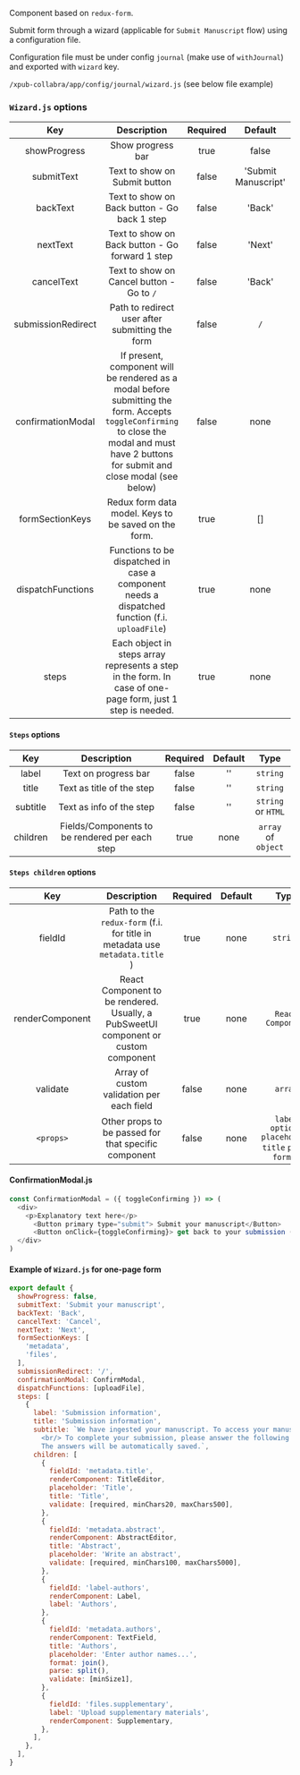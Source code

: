Component based on `redux-form`.

Submit form through a wizard (applicable for `Submit Manuscript` flow) using a configuration file.

Configuration file must be under config `journal` (make use of `withJournal`) and exported with `wizard` key.

`/xpub-collabra/app/config/journal/wizard.js` (see below file example)


### `Wizard.js` options
|Key|Description|Required|Default|Type|
| :---: | :---: | :---: | :---: | :---: |
| showProgress | Show progress bar | true | false | `bool` |
| submitText | Text to show on Submit button  | false | 'Submit Manuscript' | `string` |
| backText | Text to show on Back button - Go back 1 step | false | 'Back' | `string` |
| nextText | Text to show on Back button - Go forward 1 step | false | 'Next' | `string` |
| cancelText | Text to show on Cancel button - Go to `/`  | false | 'Back' | `string` |
| submissionRedirect | Path to redirect user after submitting the form | false | `/` | `string` |
| confirmationModal | If present, component will be rendered as a modal before submitting the form. Accepts `toggleConfirming` to close the modal and must have 2 buttons for submit and close modal (see below)  | false | none | `React Component` |
| formSectionKeys | Redux form data model. Keys to be saved on the form. | true | [] | `array` |
| dispatchFunctions | Functions to be dispatched in case a component needs a dispatched function (f.i. `uploadFile`) | true | none | `array` |
| steps | Each object in steps array represents a step in the form. In case of one-page form, just 1 step is needed. | true | none | `array` of `object` |


#### `Steps` options
|Key|Description|Required|Default|Type|
| :---: | :---: | :---: | :---: | :---: |
| label | Text on progress bar | false | '' | `string` |
| title | Text as title of the step | false | '' | `string` |
| subtitle | Text as info of the step | false | '' | `string` or `HTML` |
| children | Fields/Components to be rendered per each step  | true | none | `array` of `object` |


#### `Steps children` options
|Key|Description|Required|Default|Type|
| :---: | :---: | :---: | :---: | :---: |
| fieldId | Path to the `redux-form` (f.i. for title in metadata use `metadata.title` ) | true | none | `string` |
| renderComponent | React Component to be rendered. Usually, a PubSweetUI component or custom component  | true | none | `React Component` |
| validate | Array of custom validation per each field | false | none | `array` |
| `<props>` | Other props to be passed for that specific component | false | none | `label` `options` `placeholder` `title` `parse` `format` |



#### ConfirmationModal.js
```js
const ConfirmationModal = ({ toggleConfirming }) => (
  <div>
    <p>Explanatory text here</p>
      <Button primary type="submit"> Submit your manuscript</Button>
      <Button onClick={toggleConfirming}> get back to your submission (close modal)</Button>
  </div>
)
```


#### Example of `Wizard.js` for one-page form
```js
export default {
  showProgress: false,
  submitText: 'Submit your manuscript',
  backText: 'Back',
  cancelText: 'Cancel',
  nextText: 'Next',
  formSectionKeys: [
    'metadata',
    'files',
  ],
  submissionRedirect: '/',
  confirmationModal: ConfirmModal,
  dispatchFunctions: [uploadFile],
  steps: [
    {
      label: 'Submission information',
      title: 'Submission information',
      subtitle: `We have ingested your manuscript. To access your manuscript in an editor, please view manuscript page.
        <br/> To complete your submission, please answer the following questions. <br/>
        The answers will be automatically saved.`,
      children: [
        {
          fieldId: 'metadata.title',
          renderComponent: TitleEditor,
          placeholder: 'Title',
          title: 'Title',
          validate: [required, minChars20, maxChars500],
        },
        {
          fieldId: 'metadata.abstract',
          renderComponent: AbstractEditor,
          title: 'Abstract',
          placeholder: 'Write an abstract',
          validate: [required, minChars100, maxChars5000],
        },
        {
          fieldId: 'label-authors',
          renderComponent: Label,
          label: 'Authors',
        },
        {
          fieldId: 'metadata.authors',
          renderComponent: TextField,
          title: 'Authors',
          placeholder: 'Enter author names...',
          format: join(),
          parse: split(),
          validate: [minSize1],
        },
        {
          fieldId: 'files.supplementary',
          label: 'Upload supplementary materials',
          renderComponent: Supplementary,
        },
      ],
    },
  ],
}
```